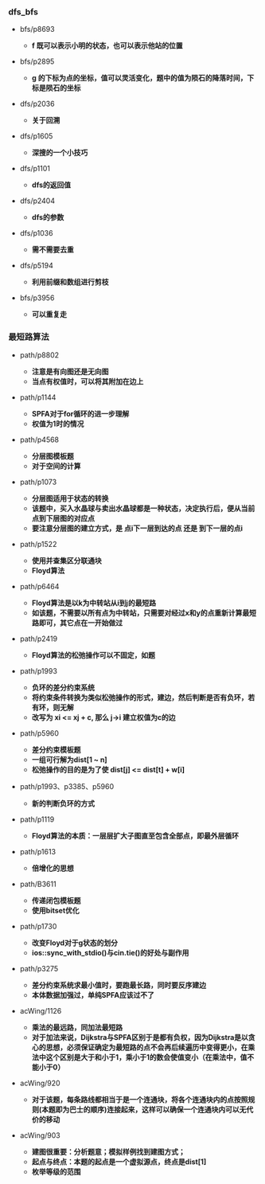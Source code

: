 ### dfs_bfs
- bfs/p8693
    - **f 既可以表示小明的状态，也可以表示他站的位置**

- bfs/p2895
    - **g 的下标为点的坐标，值可以灵活变化，题中的值为陨石的降落时间，下标是陨石的坐标**

- dfs/p2036
    - **关于回溯**

- dfs/p1605
    - **深搜的一个小技巧**

- dfs/p1101
    - **dfs的返回值**

- dfs/p2404
    - **dfs的参数**

- dfs/p1036
    - **需不需要去重**

- dfs/p5194
    - **利用前缀和数组进行剪枝**

- bfs/p3956
    - **可以重复走**

### 最短路算法

- path/p8802
    - **注意是有向图还是无向图**
    - **当点有权值时，可以将其附加在边上**
- path/p1144
    - **SPFA对于for循环的进一步理解**
    - **权值为1时的情况**
- path/p4568
    - **分层图模板题**
    - **对于空间的计算**
- path/p1073
    - **分层图适用于状态的转换**
    - **该题中，买入水晶球与卖出水晶球都是一种状态，决定执行后，便从当前点到下层图的对应点**
    - **要注意分层图的建立方式，是 点i下一层到达的点 还是 到下一层的点i**
- path/p1522
    - **使用并查集区分联通块**
    - **Floyd算法**
- path/p6464
    - **Floyd算法是以k为中转站从i到j的最短路**
    - **如该题，不需要以所有点为中转站，只需要对经过x和y的点重新计算最短路即可，其它点在一开始做过**
- path/p2419
    - **Floyd算法的松弛操作可以不固定，如题**
- path/p1993
    - **负环的差分约束系统**
    - **将约束条件转换为类似松弛操作的形式，建边，然后判断是否有负环，若有环，则无解**
    - **改写为 xi <= xj + c, 那么 j->i 建立权值为c的边**
- path/p5960
    - **差分约束模板题**
    - **一组可行解为dist[1 ~ n]**
    - **松弛操作的目的是为了使 dist[j] <= dist[t] + w[i]**
- path/p1993、p3385、p5960
    - **新的判断负环的方式**
- path/p1119
    - **Floyd算法的本质：一层层扩大子图直至包含全部点，即最外层循环**
- path/p1613
    - **倍增化的思想**
- path/B3611
    - **传递闭包模板题**
    - **使用bitset优化**
- path/p1730
    - **改变Floyd对于g状态的划分**
    - **ios::sync_with_stdio()与cin.tie()的好处与副作用**
- path/p3275
    - **差分约束系统求最小值时，要跑最长路，同时要反序建边**
    - **本体数据加强过，单纯SPFA应该过不了**

- acWing/1126
    - **乘法的最远路，同加法最短路**
    - **对于加法来说，Dijkstra与SPFA区别于是都有负权，因为Dijkstra是以贪心的思想，必须保证确定为最短路的点不会再后续遍历中变得更小，在乘法中这个区别是大于和小于1，乘小于1的数会使值变小（在乘法中，值不能小于0）**

- acWing/920
    - **对于该题，每条路线都相当于是一个连通块，将各个连通块内的点按照规则(本题即为巴士的顺序)连接起来，这样可以确保一个连通块内可以无代价的移动**

- acWing/903
    - **建图很重要：分析题意；模拟样例找到建图方式；**
    - **起点与终点：本题的起点是一个虚拟源点，终点是dist[1]**
    - **枚举等级的范围**